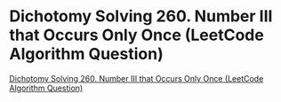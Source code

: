 # Dichotomy Solving 260. Number III that Occurs Only Once (LeetCode Algorithm Question)
[Dichotomy Solving 260. Number III that Occurs Only Once (LeetCode Algorithm Question)](https://aiwithcloud.com/2022/09/19/dichotomy_solving_260-_number_iii_that_occurs_only_once_leetcode_algorithm_question/)